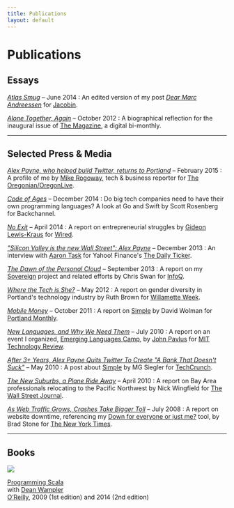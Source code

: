 ```yaml
---
title: Publications
layout: default
---
```


# Publications

## Essays

_[Atlas Smug](https://www.jacobinmag.com/2014/06/atlas-smug/)_ – June 2014
: An edited version of my post _[Dear Marc Andreessen](/2014/06/17/dear-marc-andreessen.html)_ for [Jacobin](https://www.jacobinmag.com/).

_[Alone Together, Again](http://the-magazine.org/1/alone-together-again)_ – October 2012
: A biographical reflection for the inaugural issue of [The Magazine](http://the-magazine.org), a digital bi-monthly.

- - -

## Selected Press & Media

_[Alex Payne, who helped build Twitter, returns to Portland](http://www.oregonlive.com/silicon-forest/index.ssf/2015/02/alex_payne_one_of_twitters_fir.html)_ – February 2015
: A profile of me by [Mike Rogoway](http://connect.oregonlive.com/staff/MikeRogoway/posts.html), tech & business reporter for [The Oregonian/OregonLive](http://www.oregonlive.com/).

_[Code of Ages](https://medium.com/backchannel/my-computer-language-is-better-than-yours-58d9c9523644)_ – December 2014
: Do big tech companies need to have their own programming languages? A look at Go and Swift by Scott Rosenberg for Backchannel.

_[No Exit](http://www.wired.com/2014/04/no-exit/)_ – April 2014
: A report on entrepreneurial struggles by [Gideon Lewis-Kraus](http://www.gideonlk.com/) for [Wired](http://www.wired.com).

_["Silicon Valley is the new Wall Street": Alex Payne](http://finance.yahoo.com/blogs/daily-ticker/-silicon-valley-is-the-new-wall-street---alex-payne-191247257.html)_ – December 2013
: An interview with [Aaron Task](https://twitter.com/aarontask) for Yahoo! Finance's [The Daily Ticker](http://finance.yahoo.com/blogs/daily-ticker/).

_[The Dawn of the Personal Cloud](http://www.infoq.com/news/2013/09/dawn-personal-cloud)_ – September 2013
: A report on my [Sovereign](https://github.com/al3x/sovereign) project and related efforts by Chris Swan for [InfoQ](http://www.infoq.com/).

_[Where the Tech is She?](http://www.wweek.com/portland/article-19236-where_the_tech_is_she_portland’s_software_industry_is_booming_so_where_are_all_the_women.html)_ – May 2012
: A report on gender diversity in Portland's technology industry by Ruth Brown for [Willamette Week](http://www.wweek.com/).

_[Mobile Money](http://www.portlandmonthlymag.com/news-and-profiles/business/articles/portland-startup-banksimple-november-2011)_ – October 2011
: A report on [Simple](https://www.simple.com/) by David Wolman for [Portland Monthly](http://www.portlandmonthlymag.com/).

_[New Languages, and Why We Need Them](http://www.technologyreview.com/news/419956/new-languages-and-why-we-need-them/)_ – July 2010
: A report on an event I organized, [Emerging Languages Camp](http://emerginglangs.com/), by [John Pavlus](http://johnpavlus.wordpress.com/) for [MIT Technology Review](http://www.technologyreview.com/).

_[After 3+ Years, Alex Payne Quits Twitter To Create "A Bank That Doesn't Suck"](http://techcrunch.com/2010/05/17/alex-payne-twitter/)_ – May 2010
: A post about [Simple](https://www.simple.com/) by MG Siegler for [TechCrunch](http://techcrunch.com/).

_[The New Suburbs, a Plane Ride Away](http://online.wsj.com/news/articles/SB10001424052702304198004575172541279575622?KEYWORDS=portland&mg=reno64-wsj&url=http%3A%2F%2Fonline.wsj.com%2Farticle%2FSB10001424052702304198004575172541279575622.html%3FKEYWORDS%3Dportland)_ – April 2010
: A report on Bay Area professionals relocating to the Pacific Northwest by Nick Wingfield for [The Wall Street Journal](http://online.wsj.com/).

_[As Web Traffic Grows, Crashes Take Bigger Toll](http://www.nytimes.com/2008/07/06/technology/06outage.html?_r=0)_ – July 2008
: A report on website downtime, referencing my [Down for everyone or just me?](http://downforeveryoneorjustme.com) tool, by Brad Stone for [The New York Times](http://www.nytimes.com/).

- - -

## Books

<a href="http://shop.oreilly.com/product/0636920033073.do">
  <img src="https://covers.oreillystatic.com/images/0636920033073/cat.gif" />
</a>

<a href="http://oreilly.com/catalog/9780596155964">Programming Scala</a><br>
with <a href="http://www.deanwampler.com/">Dean Wampler</a><br>
<a href="http://oreilly.com/">O’Reilly</a>, 2009 (1st edition) and 2014 (2nd edition)
 
